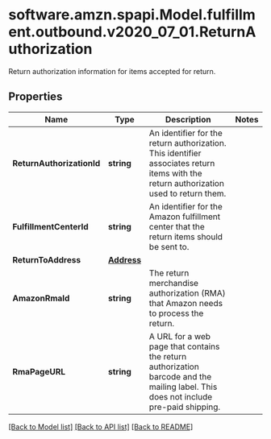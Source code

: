 # software.amzn.spapi.Model.fulfillment.outbound.v2020_07_01.ReturnAuthorization
Return authorization information for items accepted for return.

## Properties

Name | Type | Description | Notes
------------ | ------------- | ------------- | -------------
**ReturnAuthorizationId** | **string** | An identifier for the return authorization. This identifier associates return items with the return authorization used to return them. | 
**FulfillmentCenterId** | **string** | An identifier for the Amazon fulfillment center that the return items should be sent to. | 
**ReturnToAddress** | [**Address**](Address.md) |  | 
**AmazonRmaId** | **string** | The return merchandise authorization (RMA) that Amazon needs to process the return. | 
**RmaPageURL** | **string** | A URL for a web page that contains the return authorization barcode and the mailing label. This does not include pre-paid shipping. | 

[[Back to Model list]](../README.md#documentation-for-models) [[Back to API list]](../README.md#documentation-for-api-endpoints) [[Back to README]](../README.md)

